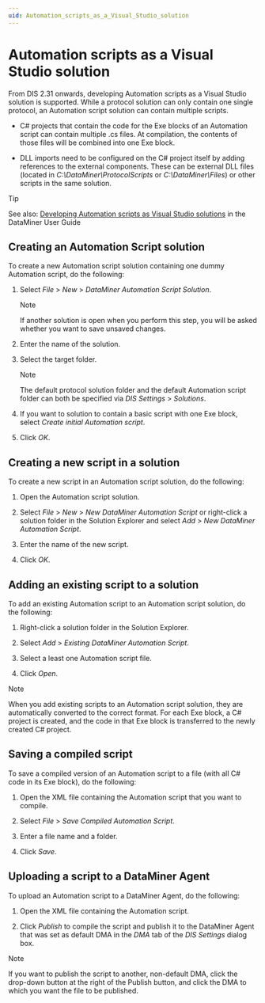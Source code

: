 ```yaml
---
uid: Automation_scripts_as_a_Visual_Studio_solution
---
```


# Automation scripts as a Visual Studio solution

From DIS 2.31 onwards, developing Automation scripts as a Visual Studio solution is supported. While a protocol solution can only contain one single protocol, an Automation script solution can contain multiple scripts.

- C# projects that contain the code for the Exe blocks of an Automation script can contain multiple .cs files. At compilation, the contents of those files will be combined into one Exe block.

- DLL imports need to be configured on the C# project itself by adding references to the external components. These can be external DLL files (located in *C:\\DataMiner\\ProtocolScripts* or *C:\\DataMiner\\Files*) or other scripts in the same solution.

> [!TIP]
> See also:
> [Developing Automation scripts as Visual Studio solutions](https://help.dataminer.services/dataminer/) in the DataMiner User Guide

## Creating an Automation Script solution

To create a new Automation script solution containing one dummy Automation script, do the following:

1. Select *File* > *New* > *DataMiner Automation Script Solution*.

    > [!NOTE]
    > If another solution is open when you perform this step, you will be asked whether you want to save unsaved changes.

2. Enter the name of the solution.

3. Select the target folder.

    > [!NOTE]
    > The default protocol solution folder and the default Automation script folder can both be specified via *DIS Settings* > *Solutions*.

4. If you want to solution to contain a basic script with one Exe block, select *Create initial Automation script*.

5. Click *OK*.

## Creating a new script in a solution

To create a new script in an Automation script solution, do the following:

1. Open the Automation script solution.

2. Select *File* > *New* > *New DataMiner Automation Script* or right-click a solution folder in the Solution Explorer and select *Add* > *New DataMiner Automation Script*.

3. Enter the name of the new script.

4. Click *OK*.

## Adding an existing script to a solution

To add an existing Automation script to an Automation script solution, do the following:

1. Right-click a solution folder in the Solution Explorer.

2. Select *Add* > *Existing DataMiner Automation Script*.

3. Select a least one Automation script file.

4. Click *Open*.

> [!NOTE]
> When you add existing scripts to an Automation script solution, they are automatically converted to the correct format. For each Exe block, a C# project is created, and the code in that Exe block is transferred to the newly created C# project.

## Saving a compiled script

To save a compiled version of an Automation script to a file (with all C# code in its Exe block), do the following:

1. Open the XML file containing the Automation script that you want to compile.

2. Select *File* > *Save Compiled Automation Script*.

3. Enter a file name and a folder.

4. Click *Save*.

## Uploading a script to a DataMiner Agent

To upload an Automation script to a DataMiner Agent, do the following:

1. Open the XML file containing the Automation script.

2. Click *Publish* to compile the script and publish it to the DataMiner Agent that was set as default DMA in the *DMA* tab of the *DIS Settings* dialog box.

> [!NOTE]
> If you want to publish the script to another, non-default DMA, click the drop-down button at the right of the Publish button, and click the DMA to which you want the file to be published.
>
